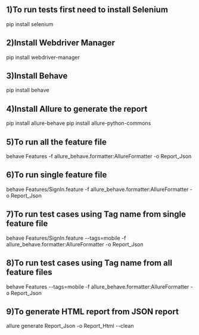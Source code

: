 ## 1)To run tests first need to install Selenium
pip install selenium

## 2)Install Webdriver Manager
pip install webdriver-manager

## 3)Install Behave
pip install behave

## 4)Install Allure to generate the report
pip install allure-behave
pip install allure-python-commons

## 5)To run all the feature file
behave Features -f allure_behave.formatter:AllureFormatter -o Report_Json

## 6)To run single feature file
behave Features/SignIn.feature -f allure_behave.formatter:AllureFormatter -o Report_Json

## 7)To run test cases using Tag name from single feature file
behave Features/SignIn.feature --tags=mobile  -f allure_behave.formatter:AllureFormatter -o Report_Json

## 8)To run test cases using Tag name from all feature files
behave Features --tags=mobile -f allure_behave.formatter:AllureFormatter -o Report_Json

## 9)To generate HTML report from JSON report
allure generate Report_Json -o Report_Html --clean


